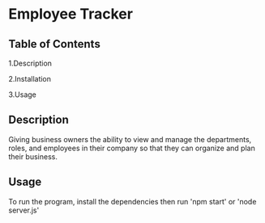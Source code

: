 # Employee Tracker


## Table of Contents

1.Description

2.Installation

3.Usage



## Description

Giving business owners the ability to view and manage the departments, roles, and employees in their company so that they can organize and plan their business.

## Usage
To run the program, install the dependencies then run 'npm start' or 'node server.js'
